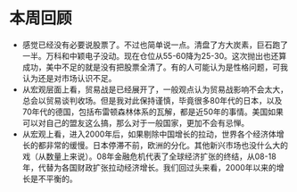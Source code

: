 # 本周回顾

  - 感觉已经没有必要说股票了。不过也简单说一点。清盘了方大炭素，巨石跑了一半。万科和中颖电子没动。现在仓位从55-60降为25-30。这次抛出也还算成功，美中不足的就是没有把股票全清了。有的人可能认为是性格问题，可我认为还是对市场认识不足。
  - 从宏观层面上看，贸易战是已经展开了，一般观点认为贸易战影响不会太大，总会以贸易谈判收场。但是我对此保持谨慎，毕竟很多80年代的日本，以及70年代的德国，包括布雷顿森林体系的瓦解，都是近50年的事情。美国如果可以对自己的盟友这么搞，那么对于一般国家，更加不会有忌惮。
  - 从宏观上看，进入2000年后，如果剔除中国增长的拉动，世界各个经济体增长的都非常的缓慢。日本停滞不前，欧洲的分化。其他新兴市场也没什么大的戏（从数量上来说）。08年金融危机代表了全球经济扩张的终结，从08-18年，代替为各国财政扩张拉动经济增长。我们回过头来看，2000年以来的增长是不平衡的。